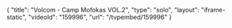 {
    "title": "Volcom - Camp Mofokas VOL.2",
    "type": "solo",
    "layout": "iframe-static",
    "videoId": "159996",
    "url": "\/tvpembed\/159996"
}